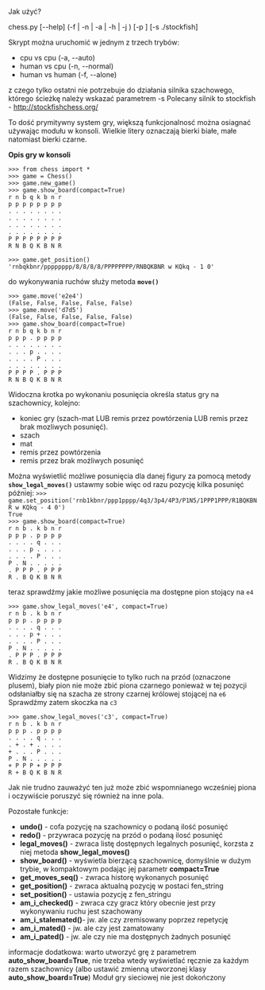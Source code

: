 Jak użyć?

chess.py [--help] (-f | -n | -a | -h <ip> | -j <ip>) [-p <port>]
         [-s ./stockfish]

Skrypt można uruchomić w jednym z trzech trybów:
- cpu vs cpu (-a, --auto)
- human vs cpu (-n, --normal)
- human vs human (-f, --alone)

z czego tylko ostatni nie potrzebuje do działania silnika szachowego,
którego ścieżkę należy wskazać parametrem -s
Polecany silnik to stockfish - http://stockfishchess.org/

To dość prymitywny system gry, większą funkcjonalnosć można osiagnać używając
modułu w konsoli. Wielkie litery oznaczają bierki białe, małe natomiast bierki czarne.

**Opis gry w konsoli**

`>>> from chess import *`  
`>>> game = Chess()`  
`>>> game.new_game()`  
`>>> game.show_board(compact=True)`  
` r n b q k b n r `  
` p p p p p p p p `  
` . . . . . . . . `  
` . . . . . . . . `  
` . . . . . . . . `  
` . . . . . . . . `  
` P P P P P P P P `  
` R N B Q K B N R `  

`>>> game.get_position()`  
`'rnbqkbnr/pppppppp/8/8/8/8/PPPPPPPP/RNBQKBNR w KQkq - 1 0'`  

do wykonywania ruchów służy metoda **`move()`**

`>>> game.move('e2e4')`  
`(False, False, False, False, False)`  
`>>> game.move('d7d5')`  
`(False, False, False, False, False)`  
`>>> game.show_board(compact=True)`  
` r n b q k b n r `  
` p p p . p p p p `  
` . . . . . . . . `  
` . . . p . . . . `  
` . . . . P . . . `  
` . . . . . . . . `  
` P P P P . P P P `  
` R N B Q K B N R `  

Widoczna krotka po wykonaniu posunięcia określa status gry na szachownicy,
kolejno:

- koniec gry (szach-mat LUB remis przez powtórzenia LUB remis przez brak mozliwych posunięć).
- szach
- mat
- remis przez powtórzenia
- remis przez brak możliwych posunięć 

Można wyświetlić możliwe posunięcia dla danej figury za pomocą metody **`show_legal_moves()`**
ustawmy sobie więc od razu pozycję kilka posunięć później:
`>>> game.set_position('rnb1kbnr/ppp1pppp/4q3/3p4/4P3/P1N5/1PPP1PPP/R1BQKBNR w KQkq - 4 0')`  
`True`  
`>>> game.show_board(compact=True)`  
` r n b . k b n r `  
` p p p . p p p p `  
` . . . . q . . . `  
` . . . p . . . . `  
` . . . . P . . . `  
` P . N . . . . . `  
` . P P P . P P P `  
` R . B Q K B N R `

teraz sprawdźmy jakie możliwe posunięcia ma dostępne pion stojący na `e4`

`>>> game.show_legal_moves('e4', compact=True)`  
` r n b . k b n r `  
` p p p . p p p p `  
` . . . . q . . . `  
` . . . p + . . . `  
` . . . . P . . . `  
` P . N . . . . . `  
` . P P P . P P P `  
` R . B Q K B N R `

Widzimy że dostępne posunięcie to tylko ruch na przód (oznaczone plusem), biały pion nie może zbić piona czarnego ponieważ w tej pozycji odsłaniałby się na szacha ze strony czarnej królowej stojącej na `e6`
Sprawdźmy zatem skoczka na `c3`

`>>> game.show_legal_moves('c3', compact=True)`  
` r n b . k b n r `  
` p p p . p p p p `  
` . . . . q . . . `  
` . + . + . . . . `  
` + . . . P . . . `  
` P . N . . . . . `  
` + P P P + P P P `  
` R + B Q K B N R `

Jak nie trudno zauważyć ten już może zbić wspomnianego wcześniej piona i oczywiście poruszyć się również na inne pola.

Pozostałe funkcje:

- **undo()** - cofa pozycję na szachownicy o podaną ilość posunięć
- **redo()** - przywraca pozycję na przód o podaną ilosć posunięć
- **legal_moves()** - zwraca listę dostępnych legalnych posunięć, korzsta z niej metoda **show_legal_moves()**
- **show_board()** - wyświetla bierzącą szachownicę, domyślnie w dużym trybie, w kompaktowym podając jej parametr **compact=True**
- **get_moves_seq()** - zwraca historę wykonanych posunięć
- **get_position()** - zwraca aktualną pozycję w postaci fen\_string
- **set_position()** - ustawia pozycję z fen\_stringu
- **am_i_checked()** - zwraca czy gracz który obecnie jest przy wykonywaniu ruchu jest szachowany
- **am_i_stalemated()**- jw. ale czy zremisowany poprzez repetycję
- **am_i_mated()** - jw. ale czy jest zamatowany
- **am_i_pated()** - jw. ale czy nie ma dostępnych żadnych posunięć

informacje dodatkowa:
warto utworzyć grę z parametrem **auto_show_board=True**, nie trzeba wtedy wyświetlać ręcznie za każdym razem szachownicy (albo ustawić zmienną utworzonej klasy **auto_show_board=True**)
Moduł gry sieciowej nie jest dokończony
